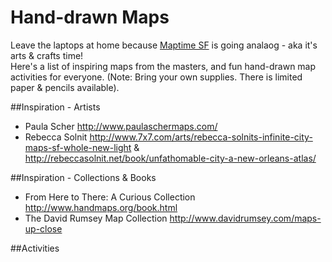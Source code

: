 Hand-drawn Maps
===============

Leave the laptops at home because [Maptime SF](http://www.meetup.com/Maptime-SF/) is going analaog - aka it's arts & crafts time!  
Here's a list of inspiring maps from the masters, and fun hand-drawn map activities for everyone.
(Note: Bring your own supplies.  There is limited paper & pencils available).

##Inspiration - Artists
* Paula Scher http://www.paulaschermaps.com/  
* Rebecca Solnit http://www.7x7.com/arts/rebecca-solnits-infinite-city-maps-sf-whole-new-light &   http://rebeccasolnit.net/book/unfathomable-city-a-new-orleans-atlas/  

##Inspiration - Collections & Books
* From Here to There: A Curious Collection http://www.handmaps.org/book.html
* The David Rumsey Map Collection http://www.davidrumsey.com/maps-up-close

##Activities
